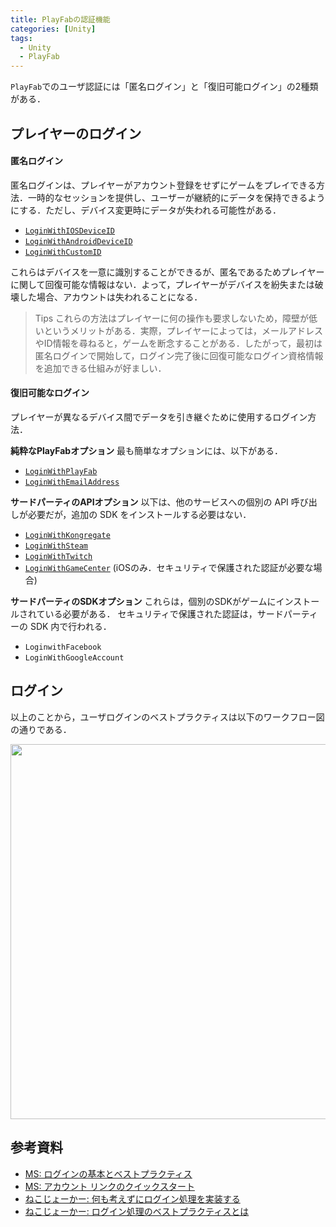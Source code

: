 ```yaml
---
title: PlayFabの認証機能
categories: [Unity]
tags:
  - Unity
  - PlayFab
---
```


`PlayFab`でのユーザ認証には「匿名ログイン」と「復旧可能ログイン」の2種類がある．


## プレイヤーのログイン

#### 匿名ログイン
匿名ログインは、プレイヤーがアカウント登録をせずにゲームをプレイできる方法．一時的なセッションを提供し、ユーザーが継続的にデータを保持できるようにする．ただし、デバイス変更時にデータが失われる可能性がある．

- [`LoginWithIOSDeviceID`][LoginWithIOSDeviceID]
- [`LoginWithAndroidDeviceID`][LoginWithAndroidDeviceID]
- [`LoginWithCustomID`][LoginWithCustomID]

これらはデバイスを一意に識別することができるが、匿名であるためプレイヤーに関して回復可能な情報はない．よって，プレイヤーがデバイスを紛失または破壊した場合、アカウントは失われることになる．

> Tips
> これらの方法はプレイヤーに何の操作も要求しないため，障壁が低いというメリットがある．実際，プレイヤーによっては，メールアドレスやID情報を尋ねると，ゲームを断念することがある．したがって，最初は匿名ログインで開始して，ログイン完了後に回復可能なログイン資格情報を追加できる仕組みが好ましい．

#### 復旧可能なログイン
プレイヤーが異なるデバイス間でデータを引き継ぐために使用するログイン方法．

**純粋なPlayFabオプション**
最も簡単なオプションには、以下がある．

- [`LoginWithPlayFab`][LoginWithPlayFab]
- [`LoginWithEmailAddress`][LoginWithEmailAddress]

**サードパーティのAPIオプション**
以下は、他のサービスへの個別の API 呼び出しが必要だが，追加の SDK をインストールする必要はない．

- [`LoginWithKongregate`][LoginWithKongregate]
- [`LoginWithSteam`][LoginWithSteam]
- [`LoginWithTwitch`][LoginWithTwitch]
- [`LoginWithGameCenter`][LoginWithGameCenter] (iOSのみ．セキュリティで保護された認証が必要な場合)

**サードパーティのSDKオプション**
これらは，個別のSDKがゲームにインストールされている必要がある． セキュリティで保護された認証は，サードパーティーの SDK 内で行われる．

- `LoginwithFacebook`
- `LoginWithGoogleAccount`


## ログイン

以上のことから，ユーザログインのベストプラクティスは以下のワークフロー図の通りである．

<img src="https://learn.microsoft.com/ja-jp/gaming/playfab/features/authentication/media/tutorials/playfab-anonymous-login-and-recoverable-login.png" width=600>


## 参考資料
- [MS: ログインの基本とベストプラクティス](https://learn.microsoft.com/ja-jp/gaming/playfab/features/authentication/login/login-basics-best-practices)
- [MS: アカウント リンクのクイックスタート](https://learn.microsoft.com/ja-jp/gaming/playfab/features/authentication/login/quickstart)
- [ねこじょーかー: 何も考えずにログイン処理を実装する](https://playfab-master.com/playfab-login)
- [ねこじょーかー: ログイン処理のベストプラクティスとは](https://playfab-master.com/playfab-login-best-practices)


<!-- リンク -->
[LoginWithIOSDeviceID]: https://learn.microsoft.com/ja-jp/rest/api/playfab/client/authentication/login-with-ios-device-id?view=playfab-rest
[LoginWithAndroidDeviceID]: https://learn.microsoft.com/ja-jp/rest/api/playfab/client/authentication/login-with-android-device-id?view=playfab-rest
[LoginWithCustomID]: https://learn.microsoft.com/ja-jp/rest/api/playfab/client/authentication/login-with-custom-id?view=playfab-rest

[LoginWithPlayFab]: https://learn.microsoft.com/ja-jp/rest/api/playfab/client/authentication/login-with-playfab?view=playfab-rest
[LoginWithEmailAddress]: https://learn.microsoft.com/ja-jp/rest/api/playfab/client/authentication/login-with-email-address?view=playfab-rest

[LoginWithKongregate]: https://learn.microsoft.com/ja-jp/rest/api/playfab/client/authentication/login-with-kongregate?view=playfab-rest
[LoginWithSteam]: https://learn.microsoft.com/ja-jp/rest/api/playfab/client/authentication/login-with-steam?view=playfab-rest
[LoginWithTwitch]: https://learn.microsoft.com/ja-jp/rest/api/playfab/client/authentication/login-with-twitch?view=playfab-rest
[LoginWithGameCenter]: https://learn.microsoft.com/ja-jp/rest/api/playfab/client/authentication/login-with-game-center?view=playfab-rest